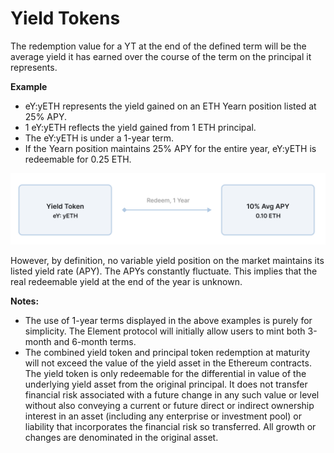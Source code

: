 # Yield Tokens

The redemption value for a YT at the end of the defined term will be the average yield it has earned over the course of the term on the principal it represents.

**Example**

* eY:yETH represents the yield gained on an ETH Yearn position listed at 25% APY.
* 1 eY:yETH reflects the yield gained from 1 ETH principal.
* The eY:yETH is under a 1-year term.
* If the Yearn position maintains 25% APY for the entire year, eY:yETH is redeemable for 0.25 ETH.

![](<../../.gitbook/assets/TY redeem APY.png>)

However, by definition, no variable yield position on the market maintains its listed yield rate (APY). The APYs constantly fluctuate. This implies that the real redeemable yield at the end of the year is unknown.

**Notes:**&#x20;

* The use of 1-year terms displayed in the above examples is purely for simplicity. The Element protocol will initially allow users to mint both 3-month and 6-month terms.
* The combined yield token and principal token redemption at maturity will not exceed the value of the yield asset in the Ethereum contracts. The yield token is only redeemable for the differential in value of the underlying yield asset from the original principal. It does not transfer financial risk associated with a future change in any such value or level without also conveying a current or future direct or indirect ownership interest in an asset (including any enterprise or investment pool) or liability that incorporates the financial risk so transferred. All growth or changes are denominated in the original asset.
